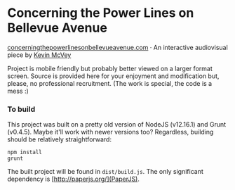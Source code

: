 # Concerning the Power Lines on Bellevue Avenue

[concerningthepowerlinesonbellevueavenue.com](http://concerningthepowerlinesonbellevueavenue.com) &middot; An interactive audiovisual piece by [Kevin McVey](http://kevin.4mcveys.com)

Project is mobile friendly but probably better viewed on a larger format screen. Source is provided here for your enjoyment and modification but, please, no professional recruitment. (The work is special, the code is a mess :)

### To build

This project was built on a pretty old version of NodeJS (v12.16.1) and Grunt (v0.4.5). Maybe it'll work with newer versions too? Regardless, building should be relatively straightforward:

```
npm install
grunt
```

The built project will be found in `dist/build.js`. The only significant dependency is [http://paperjs.org/](PaperJS).
